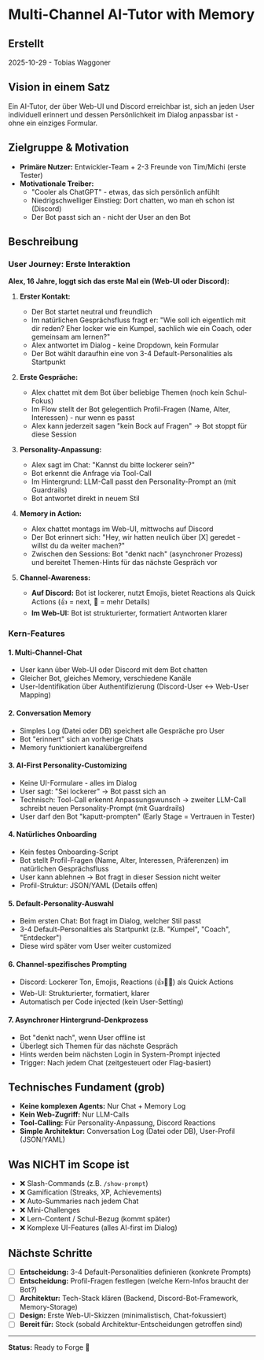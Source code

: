 # Multi-Channel AI-Tutor with Memory

## Erstellt
2025-10-29 - Tobias Waggoner

## Vision in einem Satz
Ein AI-Tutor, der über Web-UI und Discord erreichbar ist, sich an jeden User individuell erinnert und dessen Persönlichkeit im Dialog anpassbar ist - ohne ein einziges Formular.

## Zielgruppe & Motivation
- **Primäre Nutzer:** Entwickler-Team + 2-3 Freunde von Tim/Michi (erste Tester)
- **Motivationale Treiber:**
  - "Cooler als ChatGPT" - etwas, das sich persönlich anfühlt
  - Niedrigschwelliger Einstieg: Dort chatten, wo man eh schon ist (Discord)
  - Der Bot passt sich an - nicht der User an den Bot

## Beschreibung

### User Journey: Erste Interaktion

**Alex, 16 Jahre, loggt sich das erste Mal ein (Web-UI oder Discord):**

1. **Erster Kontakt:**
   - Der Bot startet neutral und freundlich
   - Im natürlichen Gesprächsfluss fragt er: "Wie soll ich eigentlich mit dir reden? Eher locker wie ein Kumpel, sachlich wie ein Coach, oder gemeinsam am lernen?"
   - Alex antwortet im Dialog - keine Dropdown, kein Formular
   - Der Bot wählt daraufhin eine von 3-4 Default-Personalities als Startpunkt

2. **Erste Gespräche:**
   - Alex chattet mit dem Bot über beliebige Themen (noch kein Schul-Fokus)
   - Im Flow stellt der Bot gelegentlich Profil-Fragen (Name, Alter, Interessen) - nur wenn es passt
   - Alex kann jederzeit sagen "kein Bock auf Fragen" → Bot stoppt für diese Session

3. **Personality-Anpassung:**
   - Alex sagt im Chat: "Kannst du bitte lockerer sein?"
   - Bot erkennt die Anfrage via Tool-Call
   - Im Hintergrund: LLM-Call passt den Personality-Prompt an (mit Guardrails)
   - Bot antwortet direkt in neuem Stil

4. **Memory in Action:**
   - Alex chattet montags im Web-UI, mittwochs auf Discord
   - Der Bot erinnert sich: "Hey, wir hatten neulich über [X] geredet - willst du da weiter machen?"
   - Zwischen den Sessions: Bot "denkt nach" (asynchroner Prozess) und bereitet Themen-Hints für das nächste Gespräch vor

5. **Channel-Awareness:**
   - **Auf Discord:** Bot ist lockerer, nutzt Emojis, bietet Reactions als Quick Actions (👍 = next, 🤔 = mehr Details)
   - **Im Web-UI:** Bot ist strukturierter, formatiert Antworten klarer

### Kern-Features

#### 1. Multi-Channel-Chat
- User kann über Web-UI oder Discord mit dem Bot chatten
- Gleicher Bot, gleiches Memory, verschiedene Kanäle
- User-Identifikation über Authentifizierung (Discord-User ↔ Web-User Mapping)

#### 2. Conversation Memory
- Simples Log (Datei oder DB) speichert alle Gespräche pro User
- Bot "erinnert" sich an vorherige Chats
- Memory funktioniert kanalübergreifend

#### 3. AI-First Personality-Customizing
- Keine UI-Formulare - alles im Dialog
- User sagt: "Sei lockerer" → Bot passt sich an
- Technisch: Tool-Call erkennt Anpassungswunsch → zweiter LLM-Call schreibt neuen Personality-Prompt (mit Guardrails)
- User darf den Bot "kaputt-prompten" (Early Stage = Vertrauen in Tester)

#### 4. Natürliches Onboarding
- Kein festes Onboarding-Script
- Bot stellt Profil-Fragen (Name, Alter, Interessen, Präferenzen) im natürlichen Gesprächsfluss
- User kann ablehnen → Bot fragt in dieser Session nicht weiter
- Profil-Struktur: JSON/YAML (Details offen)

#### 5. Default-Personality-Auswahl
- Beim ersten Chat: Bot fragt im Dialog, welcher Stil passt
- 3-4 Default-Personalities als Startpunkt (z.B. "Kumpel", "Coach", "Entdecker")
- Diese wird später vom User weiter customized

#### 6. Channel-spezifisches Prompting
- Discord: Lockerer Ton, Emojis, Reactions (👍🤔📝) als Quick Actions
- Web-UI: Strukturierter, formatiert, klarer
- Automatisch per Code injected (kein User-Setting)

#### 7. Asynchroner Hintergrund-Denkprozess
- Bot "denkt nach", wenn User offline ist
- Überlegt sich Themen für das nächste Gespräch
- Hints werden beim nächsten Login in System-Prompt injected
- Trigger: Nach jedem Chat (zeitgesteuert oder Flag-basiert)

## Technisches Fundament (grob)

- **Keine komplexen Agents:** Nur Chat + Memory Log
- **Kein Web-Zugriff:** Nur LLM-Calls
- **Tool-Calling:** Für Personality-Anpassung, Discord Reactions
- **Simple Architektur:** Conversation Log (Datei oder DB), User-Profil (JSON/YAML)

## Was NICHT im Scope ist

- ❌ Slash-Commands (z.B. `/show-prompt`)
- ❌ Gamification (Streaks, XP, Achievements)
- ❌ Auto-Summaries nach jedem Chat
- ❌ Mini-Challenges
- ❌ Lern-Content / Schul-Bezug (kommt später)
- ❌ Komplexe UI-Features (alles AI-first im Dialog)

## Nächste Schritte

- [ ] **Entscheidung:** 3-4 Default-Personalities definieren (konkrete Prompts)
- [ ] **Entscheidung:** Profil-Fragen festlegen (welche Kern-Infos braucht der Bot?)
- [ ] **Architektur:** Tech-Stack klären (Backend, Discord-Bot-Framework, Memory-Storage)
- [ ] **Design:** Erste Web-UI-Skizzen (minimalistisch, Chat-fokussiert)
- [ ] **Bereit für:** Stock (sobald Architektur-Entscheidungen getroffen sind)

---

**Status:** Ready to Forge 🔨
